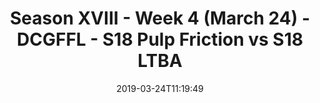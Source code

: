---
title: Season XVIII - Week 4 (March 24) - DCGFFL - S18 Pulp Friction vs S18 LTBA
teams-score:
- team: _teams/s18-orange.md
  score: 43
- team: _teams/baby-blue.md
  score: 19
mvp: RJ Martin (Orange), Lauren Pruitt (Baby Blue)
game-ball: ''
sportsperson: ''
season: 16
week: 4
date: '2019-03-24T11:19:49'
pageid: season-xviii-march-24-week-4-6939-vs-6910
---